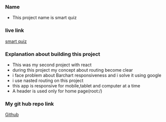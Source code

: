 ### Name
- This project name is smart quiz

### live link
[smart quiz](https://smart-quiz-37c28e.netlify.app/)

### Explanation about building this project
- This was my second project with react
- during this project my concept about routing become clear
- i face problem about Barchart responsiveness and i solve it using google
- i use nasted routing on this project
- this app is responsive for mobile,tablet and computer at a time
- A header is used only for home page(root:/)

### My git hub repo link

[Github](https://github.com/programming-hero-web-course2/b6-quiz-crackerz-BayajidAlam)


